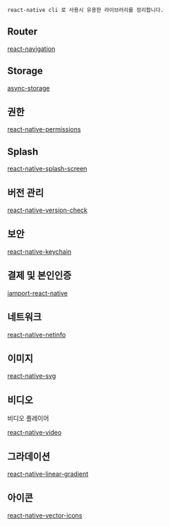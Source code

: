 `react-native cli 로 사용시 유용한 라이브러리를 정리합니다.`

## Router

[react-navigation](https://github.com/react-navigation/react-navigation)

## Storage

[async-storage](https://github.com/react-native-async-storage/async-storage)

## 권한

[react-native-permissions](https://github.com/zoontek/react-native-permissions)

## Splash

[react-native-splash-screen](https://github.com/crazycodeboy/react-native-splash-screen)

## 버전 관리

[react-native-version-check](https://github.com/kimxogus/react-native-version-check)

## 보안

[react-native-keychain](https://github.com/oblador/react-native-keychain)

## 결제 및 본인인증

[iamport-react-native](https://github.com/iamport/iamport-react-native)

## 네트워크

[react-native-netinfo](https://github.com/react-native-netinfo/react-native-netinfo)

## 이미지

[react-native-svg](https://github.com/software-mansion/react-native-svg)

## 비디오

비디오 플레이어

[react-native-video](https://github.com/TheWidlarzGroup/react-native-video)

## 그라데이션

[react-native-linear-gradient](https://github.com/react-native-linear-gradient/react-native-linear-gradient)

## 아이콘

[react-native-vector-icons](https://github.com/oblador/react-native-vector-icons)
